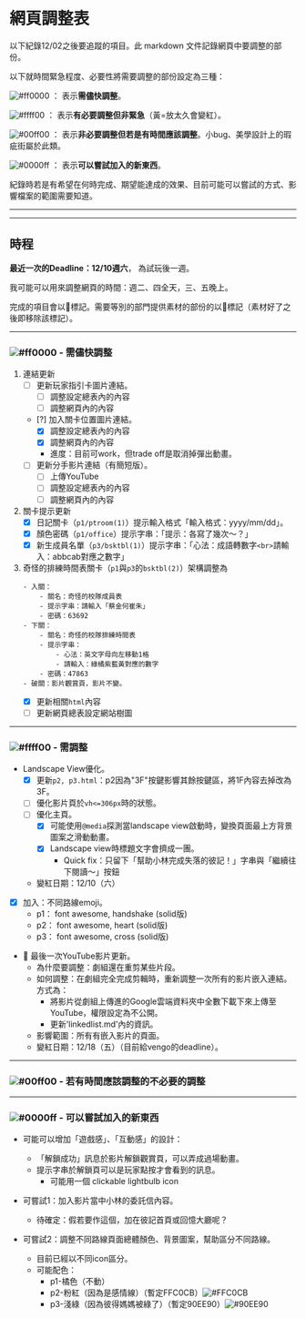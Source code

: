 # 網頁調整表

以下紀錄12/02之後要追蹤的項目。此 markdown 文件記錄網頁中要調整的部份。

以下就時間緊急程度、必要性將需要調整的部份設定為三種：

![#ff0000](https://placehold.co/15x15/ff0000/ff0000.png) ： 表示**需儘快調整**。

![#ffff00](https://placehold.co/15x15/ffff00/ffff00.png) ： 表示**有必要調整但非緊急**（黃=放太久會變紅）。

![#00ff00](https://placehold.co/15x15/00ff00/00ff00.png) ： 表示**非必要調整但若是有時間應該調整**。小bug、美學設計上的瑕疵街屬於此類。

![#0000ff](https://placehold.co/15x15/0000ff/0000ff.png) ： 表示**可以嘗試加入的新東西**。

紀錄時若是有希望在何時完成、期望能達成的效果、目前可能可以嘗試的方式、影響檔案的範圍需要知道。

----
----

## 時程

**最近一次的Deadline：12/10週六**， 為試玩後一週。

我可能可以用來調整網頁的時間：週二、四全天，三、五晚上。

完成的項目會以🍩標記。需要等別的部門提供素材的部份的以🤷標記（素材好了之後即移除該標記）。

----
### ![#ff0000](https://placehold.co/15x15/ff0000/ff0000.png) - 需儘快調整

1. 連結更新
    - [ ] 更新玩家指引卡圖片連結。
        - [ ] 調整設定總表內的內容
        - [ ] 調整網頁內的內容
    - [?] 加入關卡位置圖片連結。
        - [x] 調整設定總表內的內容
        - [x] 調整網頁內的內容
        - 進度：目前可work，但trade off是取消掉彈出動畫。
    - [ ] 更新分手影片連結（有簡短版）。
        - [ ] 上傳YouTube
        - [ ] 調整設定總表內的內容
        - [ ] 調整網頁內的內容
2. 關卡提示更新
    - [x] 日記關卡（`p1/ptroom(1)`）提示輸入格式「輸入格式：yyyy/mm/dd」。
    - [x] 顏色密碼（`p1/office`）提示字串：「提示：各寫了幾次～？」
    - [x] 新生成員名單（`p3/bsktbl(1)`）提示字串：「心法：成語轉數字`<br>`請輸入：abbcab對應之數字」
3. 奇怪的排練時間表關卡（`p1`與`p3`的`bsktbl(2)`）架構調整為
    ```
    - 入關：
        - 關名：奇怪的校隊成員表
        - 提示字串：請輸入「蔡金何崔朱」
        - 密碼：63692
    - 下關：
        - 關名：奇怪的校隊排練時間表
        - 提示字串：
            - 心法：英文字母向左移動1格
            - 請輸入：綠橘紫藍黃對應的數字
        - 密碼：47863
    - 破關：影片觀賞頁，影片不變。
    ```
    - [x] 更新相關`html`內容
    - [ ] 更新網頁總表設定網站樹圖
    
----

### ![#ffff00](https://placehold.co/15x15/ffff00/ffff00.png) - 需調整

- Landscape View優化。
    - [x] 更新`p2, p3.html`：p2因為"3F"按鍵影響其餘按鍵區，將1F內容去掉改為3F。
    - [ ] 優化影片頁於`vh<=306px`時的狀態。
    - [ ] 優化主頁。
        - [x] 可能使用`@media`探測當landscape view啟動時，變換頁面最上方背景圖案之滑動動畫。
        - [x] Landscape view時標題文字會擠成一團。
            - Quick fix：只留下「幫助小林完成失落的彼記！」字串與「繼續往下閱讀～」按鈕
    - 變紅日期：12/10（六）

- [x] 加入：不同路線emoji。
    - p1： font awesome, handshake (solid版)
    - p2： font awesome, heart (solid版)
    - p3： font awesome, cross (solid版)

- 🤷 最後一次YouTube影片更新。
    - 為什麼要調整：劇組還在重剪某些片段。
    - 如何調整：在劇組完全完成剪輯時，重新調整一次所有的影片嵌入連結。方式為：
        - 將影片從劇組上傳進的Google雲端資料夾中全數下載下來上傳至YouTube，權限設定為不公開。
        - 更新'linkedlist.md'內的資訊。
    - 影響範圍：所有有嵌入影片的頁面。
    - 變紅日期：12/18（五）（目前給vengo的deadline）。

----

### ![#00ff00](https://placehold.co/15x15/00ff00/00ff00.png) - 若有時間應該調整的不必要的調整


----

### ![#0000ff](https://placehold.co/15x15/0000ff/0000ff.png) - 可以嘗試加入的新東西

- 可能可以增加「遊戲感」、「互動感」的設計：
    - 「解鎖成功」訊息於影片解鎖觀賞頁，可以弄成過場動畫。
    - 提示字串於解鎖頁可以是玩家點按才會看到的訊息。
        - 可能用一個 clickable lightbulb icon

- 可嘗試1：加入影片當中小林的委託信內容。
    - 待確定：假若要作這個，加在彼記首頁或回憶大廳呢？

- 可嘗試2：調整不同路線頁面總體顏色、背景圖案，幫助區分不同路線。
    - 目前已經以不同icon區分。
    - 可能配色：
        - p1-橘色（不動）
        - p2-粉紅（因為是感情線）（暫定FFC0CB）![#FFC0CB](https://placehold.co/15x15/FFC0CB/FFC0CB.png)
        - p3-淺綠（因為彼得媽媽被綠了）（暫定90EE90）![#90EE90](https://placehold.co/15x15/90EE90/90EE90.png)
